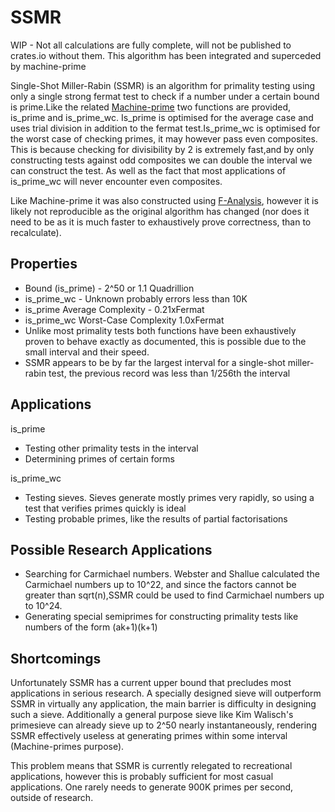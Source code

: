 # SSMR

WIP - Not all calculations are fully complete, will not be published to crates.io without them. This algorithm has been integrated and superceded by machine-prime

Single-Shot Miller-Rabin (SSMR) is an algorithm for primality testing using only a single strong fermat test to check if a number under a 
certain bound is prime.Like the related [Machine-prime](https://github.com/JASory/machine-prime) two functions are provided, is_prime and is_prime_wc. 
Is_prime is optimised for the average case and uses trial division in addition to the fermat test.Is_prime_wc is optimised for the worst case of checking primes, 
it may however pass even composites. This is because checking for divisibility by 2 is extremely fast,and by only constructing tests against 
odd composites we can double the interval we can construct the test. As well as the fact that most applications of is_prime_wc
will never encounter even composites.

Like Machine-prime it was also constructed using [F-Analysis](https://github.com/JASory/f-analysis), however it is likely not reproducible as the original 
algorithm has changed (nor does it need to be as it is much faster to exhaustively prove correctness, than to recalculate).

## Properties
 - Bound (is_prime) - 2^50 or 1.1 Quadrillion
 - is_prime_wc - Unknown probably errors less than 10K
 - is_prime Average Complexity - 0.21xFermat
 - is_prime_wc Worst-Case Complexity 1.0xFermat
 - Unlike most primality tests both functions have been exhaustively proven to behave exactly as documented, this is possible due to the small interval and their speed.
 - SSMR appears to be by far the largest interval for a single-shot miller-rabin test, the previous record was less than 1/256th the interval
 

## Applications

is_prime
- Testing other primality tests in the interval
- Determining primes of certain forms

is_prime_wc
- Testing sieves. Sieves generate mostly primes very rapidly, so using a test that verifies primes quickly is ideal
- Testing probable primes, like the results of partial factorisations 

## Possible Research Applications
- Searching for Carmichael numbers. Webster and Shallue calculated the Carmichael numbers up to 10^22, and since the
factors cannot be greater than sqrt(n),SSMR could be used to find Carmichael numbers up to 10^24. 
- Generating special semiprimes for constructing primality tests like numbers of the form (ak+1)(k+1)

## Shortcomings

Unfortunately SSMR has a current upper bound that precludes most applications in serious research. A specially designed sieve will outperform SSMR in virtually any application, the main barrier is difficulty in designing such a sieve.
Additionally a general purpose sieve like Kim Walisch's primesieve can already sieve up to 2^50 nearly instantaneously, rendering SSMR effectively useless at generating primes within some interval (Machine-primes purpose). 

This problem means that SSMR is currently relegated to recreational applications, however this is probably sufficient for most casual applications. One rarely needs to generate 900K primes per second, outside of research. 

